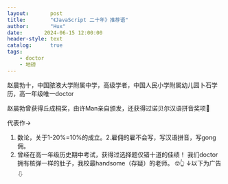 ```yaml
---
layout:       post
title:        "《JavaScript 二十年》推荐语"
author:       "Hux"
date:       2024-06-15 12:00:00
header-style: text
catalog:      true
tags:
    - doctor
    - 地磅
---
```


赵晨勃十，中国脓液大学附属中学，高级学者，中国人民小学附属幼儿园卜石学历，高一年级唯一doctor

赵晨勃曾获得丘成桐奖，由许Man亲自颁发，还获得过诺贝尔汉语拼音奖项🥇

代表作->
1. 数论，关于1-20%=10%的成立。2.雇佣的雇不会写，写汉语拼音，写gong佣。
2. 曾经在高一年级历史期中考试，获得过选择题仅错十道的佳绩！
   我们doctor拥有核弹一样的肚子，我校最handsome（存疑）的老师。 🤓👆
               ↓以下为广告⇩
